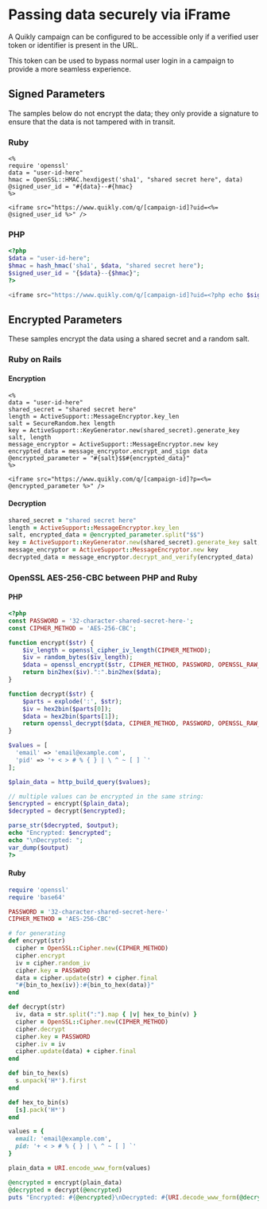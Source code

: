 # Passing data securely via iFrame

A Quikly campaign can be configured to be accessible only if a verified user token or identifier is present in the URL.

This token can be used to bypass normal user login in a campaign to provide a more seamless experience.

## Signed Parameters
The samples below do not encrypt the data; they only provide a signature to ensure that the data is not tampered with in transit.

### Ruby

```erb
<%
require 'openssl'
data = "user-id-here"
hmac = OpenSSL::HMAC.hexdigest('sha1', "shared secret here", data)
@signed_user_id = "#{data}--#{hmac}
%>

<iframe src="https://www.quikly.com/q/[campaign-id]?uid=<%= @signed_user_id %>" />

```

### PHP
```php
<?php
$data = "user-id-here";
$hmac = hash_hmac('sha1', $data, "shared secret here");
$signed_user_id = "{$data}--{$hmac}";
?>

<iframe src="https://www.quikly.com/q/[campaign-id]?uid=<?php echo $signed_user_id ?>" />
```

## Encrypted Parameters
These samples encrypt the data using a shared secret and a random salt.

### Ruby on Rails

#### Encryption
```erb
<%
data = "user-id-here"
shared_secret = "shared secret here"
length = ActiveSupport::MessageEncryptor.key_len
salt = SecureRandom.hex length
key = ActiveSupport::KeyGenerator.new(shared_secret).generate_key salt, length
message_encryptor = ActiveSupport::MessageEncryptor.new key
encrypted_data = message_encryptor.encrypt_and_sign data
@encrypted_parameter = "#{salt}$$#{encrypted_data}"
%>

<iframe src="https://www.quikly.com/q/[campaign-id]?p=<%= @encrypted_parameter %>" />

```

#### Decryption
```ruby
shared_secret = "shared secret here"
length = ActiveSupport::MessageEncryptor.key_len
salt, encrypted_data = @encrypted_parameter.split("$$")
key = ActiveSupport::KeyGenerator.new(shared_secret).generate_key salt, length
message_encryptor = ActiveSupport::MessageEncryptor.new key
decrypted_data = message_encryptor.decrypt_and_verify(encrypted_data)
```

### OpenSSL AES-256-CBC between PHP and Ruby

#### PHP
```php
<?php
const PASSWORD = '32-character-shared-secret-here-';
const CIPHER_METHOD = 'AES-256-CBC';

function encrypt($str) {
    $iv_length = openssl_cipher_iv_length(CIPHER_METHOD);
    $iv = random_bytes($iv_length);
    $data = openssl_encrypt($str, CIPHER_METHOD, PASSWORD, OPENSSL_RAW_DATA, $iv);
    return bin2hex($iv).":".bin2hex($data);
}

function decrypt($str) {
    $parts = explode(':', $str);
    $iv = hex2bin($parts[0]);
    $data = hex2bin($parts[1]);
    return openssl_decrypt($data, CIPHER_METHOD, PASSWORD, OPENSSL_RAW_DATA, $iv);
}

$values = [
  'email' => 'email@example.com',
  'pid' => '+ < > # % { } | \ ^ ~ [ ] `'
];

$plain_data = http_build_query($values);

// multiple values can be encrypted in the same string:
$encrypted = encrypt($plain_data);
$decrypted = decrypt($encrypted);

parse_str($decrypted, $output);
echo "Encrypted: $encrypted";
echo "\nDecrypted: ";
var_dump($output)
?>
```

#### Ruby

```ruby
require 'openssl'
require 'base64'

PASSWORD = '32-character-shared-secret-here-'
CIPHER_METHOD = 'AES-256-CBC'

# for generating
def encrypt(str)
  cipher = OpenSSL::Cipher.new(CIPHER_METHOD)
  cipher.encrypt
  iv = cipher.random_iv
  cipher.key = PASSWORD
  data = cipher.update(str) + cipher.final
  "#{bin_to_hex(iv)}:#{bin_to_hex(data)}"
end

def decrypt(str)
  iv, data = str.split(":").map { |v| hex_to_bin(v) }
  cipher = OpenSSL::Cipher.new(CIPHER_METHOD)
  cipher.decrypt
  cipher.key = PASSWORD
  cipher.iv = iv
  cipher.update(data) + cipher.final
end

def bin_to_hex(s)
  s.unpack('H*').first
end

def hex_to_bin(s)
  [s].pack('H*')
end

values = {
  email: 'email@example.com',
  pid: '+ < > # % { } | \ ^ ~ [ ] `'
}

plain_data = URI.encode_www_form(values)

@encrypted = encrypt(plain_data)
@decrypted = decrypt(@encrypted)
puts "Encrypted: #{@encrypted}\nDecrypted: #{URI.decode_www_form(@decrypted)}\n\n"
```
